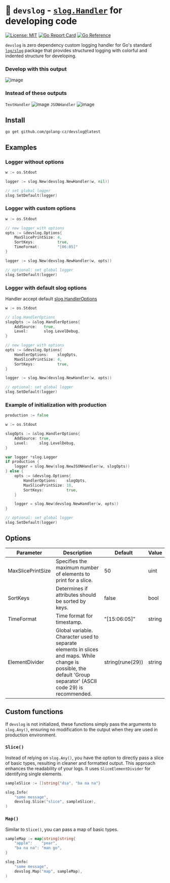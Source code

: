 # 🧻 `devslog` - [`slog.Handler`](https://pkg.go.dev/log/slog#Handler) for developing code
 [![License: MIT](https://img.shields.io/badge/License-MIT-yellow.svg)](https://github.com/golang-cz/devslog/blob/master/LICENSE)
 [![Go Report Card](https://goreportcard.com/badge/github.com/golang-cz/devslog)](https://goreportcard.com/report/github.com/golang-cz/devslog)
 [![Go Reference](https://pkg.go.dev/badge/github.com/golang-cz/devslog.svg)](https://pkg.go.dev/github.com/golang-cz/devslog)

`devslog` is zero dependency custom logging handler for Go's standard [`log/slog`](https://pkg.go.dev/log/slog) package that provides structured logging with colorful and indented structure for developing.

### Develop with this output
![image](https://github.com/golang-cz/devslog/assets/17728576/30a0d98a-a2de-4aa8-a4c4-e60d0c325049)

### Instead of these outputs
`TextHandler`
![image](https://github.com/golang-cz/devslog/assets/17728576/856f7e34-dc72-4f22-bd47-9fd5cbf7dd2f)
`JSONHandler`
![image](https://github.com/golang-cz/devslog/assets/17728576/3d4b091d-813a-461d-88e1-4cc95b9d6939)

## Install
```
go get github.com/golang-cz/devslog@latest
```

## Examples
### Logger without options
```go
w := os.Stdout

logger := slog.New(devslog.NewHandler(w, nil))

// set global logger
slog.SetDefault(logger)
```

### Logger with custom options
```go
w := os.Stdout

// new logger with options
opts := &devslog.Options{
	MaxSlicePrintSize: 4,
	SortKeys:          true,
	TimeFormat:        "[06:05]"
}

logger := slog.New(devslog.NewHandler(w, opts))

// optional: set global logger
slog.SetDefault(logger)
```

### Logger with default slog options
Handler accept default [slog.HandlerOptions](https://pkg.go.dev/golang.org/x/exp/slog#HandlerOptions)
```go
w := os.Stdout

// slog.HandlerOptions
slogOpts := &slog.HandlerOptions{
	AddSource:   true,
	Level:       slog.LevelDebug,
}

// new logger with options
opts := &devslog.Options{
	HandlerOptions:    slogOpts,
	MaxSlicePrintSize: 4,
	SortKeys:          true,
}

logger := slog.New(devslog.NewHandler(w, opts))

// optional: set global logger
slog.SetDefault(logger)
```

### Example of initialization with production
```go
production := false

w := os.Stdout

slogOpts := &slog.HandlerOptions{
	AddSource: true,
	Level:     slog.LevelDebug,
}

var logger *slog.Logger
if production {
	logger = slog.New(slog.NewJSONHandler(w, slogOpts))
} else {
	opts := &devslog.Options{
		HandlerOptions:    slogOpts,
		MaxSlicePrintSize: 10,
		SortKeys:          true,
	}

	logger = slog.New(devslog.NewHandler(w, opts))
}

// optional: set global logger
slog.SetDefault(logger)
```

## Options
| Parameter         | Description                                                                                                                                                        | Default          | Value  |
|-------------------|--------------------------------------------------------------------------------------------------------------------------------------------------------------------|------------------|--------|
| MaxSlicePrintSize | Specifies the maximum number of elements to print for a slice.                                                                                                     | 50               | uint   |
| SortKeys          | Determines if attributes should be sorted by keys.                                                                                                                 | false            | bool   |
| TimeFormat        | Time format for timestamp.                                                                                                                                         | "[15:06:05]"     | string |
| ElementDivider    | Global variable. Character used to separate elements in slices and maps.  While change is possible, the default 'Group separator' (ASCII code 29)  is recommended. | string(rune(29)) | string |

## Custom functions
If `devslog` is not initialized, these functions simply pass the arguments to `slog.Any()`, ensuring no modification to the output when they are used in production environment.

### `Slice()`
Instead of relying on `slog.Any()`, you have the option to directly pass a slice of basic types, resulting in cleaner and formatted output. This approach enhances the readability of your logs. It uses `SliceElementDivider` for identifying single elements.
```go
sampleSlice := []string{"dsa", "ba na na"}

slog.Info(
	"some message",
	devslog.Slice("slice", sampleSlice),
)
```

### `Map()`
Similar to `Slice()`, you can pass a map of basic types.
```go
sampleMap := map[string]string{
	"apple":    "pear",
	"ba na na": "man go",
}

slog.Info(
	"some message",
	devslog.Map("map", sampleMap),
)
```
